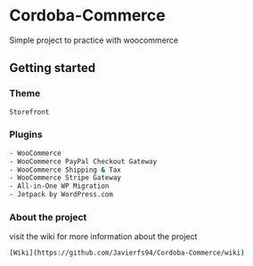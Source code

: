 # Cordoba-Commerce

Simple project to practice with woocommerce


## Getting started

### Theme

```sh
Storefront
```

### Plugins

```sh
- WooCommerce
- WooCommerce PayPal Checkout Gateway
- WooCommerce Shipping & Tax
- WooCommerce Stripe Gateway
- All-in-One WP Migration
- Jetpack by WordPress.com
```

### About the project

visit the wiki for more information about the project

```sh
[Wiki](https://github.com/Javierfs94/Cordoba-Commerce/wiki)
```
